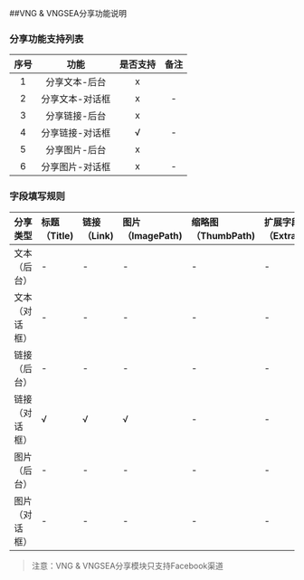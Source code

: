 ##VNG & VNGSEA分享功能说明

### 分享功能支持列表

| 序号 | 功能 | 是否支持 | 备注 |
| :--: | :--: | :----: | :--: |
| 1 | 分享文本-后台 |  x |  |
| 2 | 分享文本-对话框 | x| - |
| 3 | 分享链接-后台 | x |  |
| 4 | 分享链接-对话框 | √ | - |
| 5 | 分享图片-后台 | x |  |
| 6 | 分享图片-对话框 | x | - |

### 字段填写规则

|分享类型|标题（Title)|链接（Link)|图片（ImagePath)|缩略图（ThumbPath)|扩展字段（ExtraJson)|
|:--|:--|:--|:--|:--|:--|    
| 文本（后台） | - | - | - | - | - |     
| 文本（对话框） | - | - | - | - | - |      
| 链接（后台） | - | -| - | - | - |     
| 链接（对话框） | √ | √ | √ | - | - |    
| 图片（后台） | - | - | -| -|- |    
| 图片（对话框） | - | - | - | -| - |  |

> 注意：VNG & VNGSEA分享模块只支持Facebook渠道
